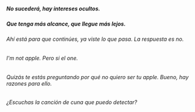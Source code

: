 ##### No sucederá, hay intereses ocultos.
##### Que tenga más alcance, que llegue más lejos.
###### Ahí está para que continúes, ya viste lo que pasa. La respuesta es no.
###### I'm not apple. Pero si el one.
###### Quizás te estás preguntando por qué no quiero ser tu apple. Bueno, hay razones para ello.
###### ¿Escuchas la canción de cuna que puedo detectar?
